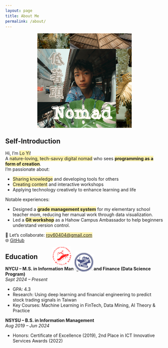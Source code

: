 ```yaml
---
layout: page
title: About Me
permalink: /about/
---
```


<img src="/assets/images/低著頭.png" alt="低著頭" style="max-width: 300px; display: block; margin: 0 auto;" />

## Self-Introduction

Hi, I’m <span style="background-color: #fff3b0;">Lo Yi</span>!  
A <span style="background-color: #fff3b0;">nature-loving, tech-savvy digital nomad</span> who sees <span style="background-color: #fff3b0;"><strong>programming as a form of creation</strong></span>.  
I’m passionate about:

- <span style="background-color: #fff3b0;">Sharing knowledge</span> and developing tools for others  
- <span style="background-color: #fff3b0;">Creating content</span> and interactive workshops  
- Applying technology creatively to enhance learning and life

Notable experiences:
- Designed a <span style="background-color: #fff3b0;"><strong>grade management system</strong></span> for my elementary school teacher mom, reducing her manual work through data visualization.  
- Led a <span style="background-color: #fff3b0;"><strong>Git workshop</strong></span> as a Hahow Campus Ambassador to help beginners understand version control.

📧 Let’s collaborate: <span style="background-color: #fff3b0;">roy60404@gmail.com</span>  
🌐 [GitHub](https://github.com/roy891030)

<div style="position: relative; margin-bottom: 1rem;">
  <h2 style="position: relative; z-index: 1;">Education</h2>
  <img src="/assets/images/school1.png" alt="NYCU Seal" style="position: absolute; top: -20px; left: 150px; width: 60px; opacity: 1; transform: rotate(-5deg); z-index: 0;">
  <img src="/assets/images/school2.png" alt="NSYSU Seal" style="position: absolute; top: 0px; left: 220px; width: 60px; opacity: 0.9; transform: rotate(8deg); z-index: 0;">
</div>

**NYCU – M.S. in Information Management and Finance (Data Science Program)**  
_Sept 2024 – Present_  
- GPA: 4.3  
- Research: Using deep learning and financial engineering to predict stock trading signals in Taiwan  
- Key Courses: Machine Learning in FinTech, Data Mining, AI Theory & Practice

**NSYSU – B.S. in Information Management**  
_Aug 2019 – Jun 2024_  
- Honors: Certificate of Excellence (2019), 2nd Place in ICT Innovative Services Awards (2022)
